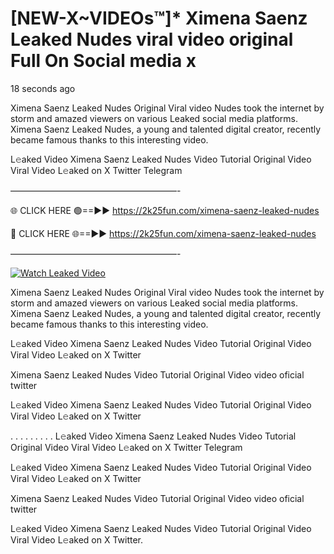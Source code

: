 # [NEW-X~VIDEOs™]* Ximena Saenz Leaked Nudes viral video original Full On Social media x

18 seconds ago

Ximena Saenz Leaked Nudes Original Viral video Nudes took the internet by storm and amazed viewers on various Leaked social media platforms. Ximena Saenz Leaked Nudes, a young and talented digital creator, recently became famous thanks to this interesting video.

L𝚎aked Video Ximena Saenz Leaked Nudes Video Tutorial Original Video Viral Video L𝚎aked on X Twitter Telegram

———————————————————-

🌐 CLICK HERE 🟢==►► https://2k25fun.com/ximena-saenz-leaked-nudes

🔴 CLICK HERE 🌐==►► https://2k25fun.com/ximena-saenz-leaked-nudes

———————————————————-

[![Watch Leaked Video](https://miro.medium.com/v2/resize:fit:828/format:webp/1*cilzJN44JGOrTw9NJCrNHA.gif "Watch Leaked Video")](https://2k25fun.com/ximena-saenz-leaked-nudes)

Ximena Saenz Leaked Nudes Original Viral video Nudes took the internet by storm and amazed viewers on various Leaked social media platforms. Ximena Saenz Leaked Nudes, a young and talented digital creator, recently became famous thanks to this interesting video.

L𝚎aked Video Ximena Saenz Leaked Nudes Video Tutorial Original Video Viral Video L𝚎aked on X Twitter

Ximena Saenz Leaked Nudes Video Tutorial Original Video video oficial twitter

L𝚎aked Video Ximena Saenz Leaked Nudes Video Tutorial Original Video Viral Video L𝚎aked on X Twitter

. . . . . . . . . L𝚎aked Video Ximena Saenz Leaked Nudes Video Tutorial Original Video Viral Video L𝚎aked on X Twitter Telegram

L𝚎aked Video Ximena Saenz Leaked Nudes Video Tutorial Original Video Viral Video L𝚎aked on X Twitter

Ximena Saenz Leaked Nudes Video Tutorial Original Video video oficial twitter

L𝚎aked Video Ximena Saenz Leaked Nudes Video Tutorial Original Video Viral Video L𝚎aked on X Twitter.